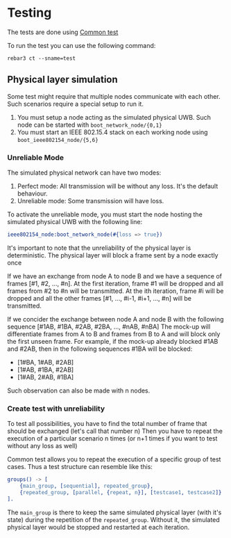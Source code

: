 # Testing
The tests are done using [Common test](https://erlang.org/documentation/doc-10.3/lib/common_test-1.17/doc/html/common_test.html)

To run the test you can use the following command:

```
rebar3 ct --sname=test
```

## Physical layer simulation
Some test might require that multiple nodes communicate with each other. Such scenarios require a special setup to run it.
1. You must setup a node acting as the simulated physical UWB. Such node can be started with `boot_network_node/{0,1}`
2. You must start an IEEE 802.15.4 stack on each working node using `boot_ieee802154_node/{5,6}`

### Unreliable Mode
The simulated physical network can have two modes:
1. Perfect mode: All transmission will be without any loss. It's the default behaviour.
2. Unreliable mode: Some transmission will have loss.

To activate the unreliable mode, you must start the node hosting the simulated physical UWB with the following line:
```erlang
ieee802154_node:boot_network_node(#{loss => true})
```

It's important to note that the unreliability of the physical layer is deterministic. The physical layer will block a frame sent by a node exactly once

If we have an exchange from node A to node B and we have a sequence of frames [#1, #2, ..., #n].
At the first iteration, frame #1 will be dropped and all frames from #2 to #n will be transmitted.
At the ith iteration, frame #i will be dropped and all the other frames [#1, ..., #i-1, #i+1, ..., #n] will be transmitted.

If we concider the exchange between node A and node B with the following sequence [#1AB, #1BA, #2AB, #2BA, ..., #nAB, #nBA]
The mock-up will differentiate frames from A to B and frames from B to A  and will block only the first unseen frame.
For example, if the mock-up already blocked #1AB and #2AB, then in the following sequences #1BA will be blocked:
* [1#BA, 1#AB, #2AB]
* [1#AB, #1BA, #2AB]
* [1#AB, 2#AB, #1BA]

Such observation can also be made with n nodes.

### Create test with unreliability
To test all possibilities, you have to find the total number of frame that should be exchanged (let's call that number n)
Then you have to repeat the execution of a particular scenario n times (or n+1 times if you want to test without any loss as well)

Common test allows you to repeat the execution of a specific group of test cases. Thus a test structure can resemble like this:
```erlang
groups() -> [
    {main_group, [sequential], repeated_group},
    {repeated_group, [parallel, {repeat, n}], [testcase1, testcase2]}
].
```
The `main_group` is there to keep the same simulated physical layer (with it's state) during the repetition of the `repeated_group`.
Without it, the simulated physical layer would be stopped and restarted at each iteration. 
